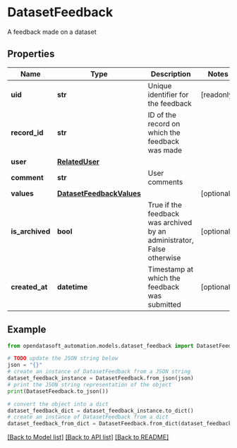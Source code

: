 # DatasetFeedback

A feedback made on a dataset

## Properties

Name | Type | Description | Notes
------------ | ------------- | ------------- | -------------
**uid** | **str** | Unique identifier for the feedback | [readonly] 
**record_id** | **str** | ID of the record on which the feedback was made | 
**user** | [**RelatedUser**](RelatedUser.md) |  | 
**comment** | **str** | User comments | 
**values** | [**DatasetFeedbackValues**](DatasetFeedbackValues.md) |  | [optional] 
**is_archived** | **bool** | True if the feedback was archived by an administrator, False otherwise | [optional] 
**created_at** | **datetime** | Timestamp at which the feedback was submitted | [optional] 

## Example

```python
from opendatasoft_automation.models.dataset_feedback import DatasetFeedback

# TODO update the JSON string below
json = "{}"
# create an instance of DatasetFeedback from a JSON string
dataset_feedback_instance = DatasetFeedback.from_json(json)
# print the JSON string representation of the object
print(DatasetFeedback.to_json())

# convert the object into a dict
dataset_feedback_dict = dataset_feedback_instance.to_dict()
# create an instance of DatasetFeedback from a dict
dataset_feedback_from_dict = DatasetFeedback.from_dict(dataset_feedback_dict)
```
[[Back to Model list]](../README.md#documentation-for-models) [[Back to API list]](../README.md#documentation-for-api-endpoints) [[Back to README]](../README.md)


